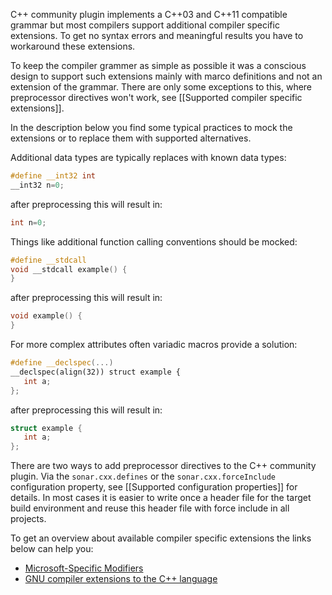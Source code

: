 C++ community plugin implements a C++03 and C++11 compatible grammar but most compilers support additional compiler specific extensions. To get no syntax errors and meaningful results you have to workaround these extensions.

To keep the compiler grammer as simple as possible it was a conscious design to support such extensions mainly with marco definitions and not an extension of the grammar. There are only some exceptions to this, where preprocessor directives won't work, see [[Supported compiler specific extensions]].

In the description below you find some typical practices to mock the extensions or to replace them with supported alternatives.

Additional data types are typically replaces with known data types:
```C++
#define __int32 int
__int32 n=0;
```
after preprocessing this will result in:
```C++
int n=0;
```
Things like additional function calling conventions should be mocked:
```C++
#define __stdcall
void __stdcall example() {
}
```
after preprocessing this will result in:
```C++
void example() {
}
```
For more complex attributes often variadic macros provide a solution:
```C++
#define __declspec(...)
__declspec(align(32)) struct example {
   int a;
};
```
after preprocessing this will result in:
```C++
struct example {
   int a;
};
```
There are two ways to add preprocessor directives to the C++ community plugin. Via the ```sonar.cxx.defines``` or the ```sonar.cxx.forceInclude``` configuration property, see [[Supported configuration properties]] for details. In most cases it is easier to write once a header file for the target build environment and reuse this header file with force include in all projects.

To get an overview about available compiler specific extensions the links below can help you:
* [Microsoft-Specific Modifiers](http://msdn.microsoft.com/en-us/library/6bh0054z.aspx)
* [GNU compiler extensions to the C++ language](http://gcc.gnu.org/onlinedocs/gcc-4.9.0/gcc/C_002b_002b-Extensions.html)

